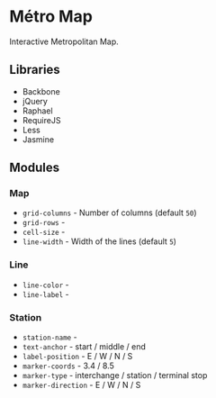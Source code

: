 Métro Map
=========
Interactive Metropolitan Map.

Libraries
----------

* Backbone
* jQuery
* Raphael
* RequireJS
* Less
* Jasmine


Modules
----------

### Map

* ``grid-columns`` - Number of columns (default ``50``)
* ``grid-rows`` - 
* ``cell-size`` -
* ``line-width`` - Width of the lines (default ``5``)

### Line

* ``line-color`` -
* ``line-label`` -

### Station

* ``station-name`` -
* ``text-anchor`` - start / middle / end
* ``label-position`` - E / W / N / S
* ``marker-coords`` - 3.4 / 8.5
* ``marker-type`` - interchange / station / terminal stop
* ``marker-direction`` - E / W / N / S